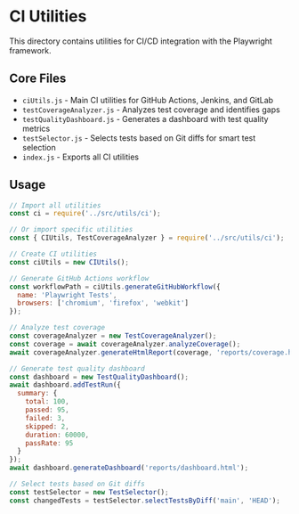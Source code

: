 <!-- Source: /Users/mzahirudeen/playwright-framework-dev/src/utils/ci/README.md -->

# CI Utilities

This directory contains utilities for CI/CD integration with the Playwright framework.

## Core Files

- `ciUtils.js` - Main CI utilities for GitHub Actions, Jenkins, and GitLab
- `testCoverageAnalyzer.js` - Analyzes test coverage and identifies gaps
- `testQualityDashboard.js` - Generates a dashboard with test quality metrics
- `testSelector.js` - Selects tests based on Git diffs for smart test selection
- `index.js` - Exports all CI utilities

## Usage

```javascript
// Import all utilities
const ci = require('../src/utils/ci');

// Or import specific utilities
const { CIUtils, TestCoverageAnalyzer } = require('../src/utils/ci');

// Create CI utilities
const ciUtils = new CIUtils();

// Generate GitHub Actions workflow
const workflowPath = ciUtils.generateGitHubWorkflow({
  name: 'Playwright Tests',
  browsers: ['chromium', 'firefox', 'webkit']
});

// Analyze test coverage
const coverageAnalyzer = new TestCoverageAnalyzer();
const coverage = await coverageAnalyzer.analyzeCoverage();
await coverageAnalyzer.generateHtmlReport(coverage, 'reports/coverage.html');

// Generate test quality dashboard
const dashboard = new TestQualityDashboard();
await dashboard.addTestRun({
  summary: {
    total: 100,
    passed: 95,
    failed: 3,
    skipped: 2,
    duration: 60000,
    passRate: 95
  }
});
await dashboard.generateDashboard('reports/dashboard.html');

// Select tests based on Git diffs
const testSelector = new TestSelector();
const changedTests = testSelector.selectTestsByDiff('main', 'HEAD');
```